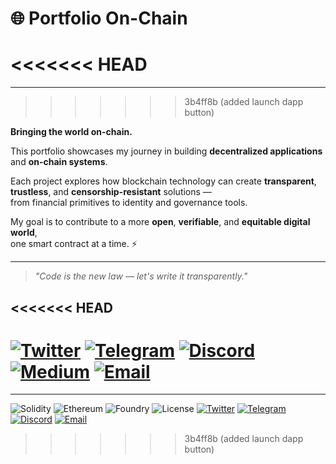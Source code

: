 # 🌐 Portfolio On-Chain
<<<<<<< HEAD
=======
---
>>>>>>> 3b4ff8b (added launch dapp button)

**Bringing the world on-chain.**

This portfolio showcases my journey in building **decentralized applications** and **on-chain systems**.

Each project explores how blockchain technology can create **transparent**, **trustless**, and **censorship-resistant** solutions —  
from financial primitives to identity and governance tools.

My goal is to contribute to a more **open**, **verifiable**, and **equitable digital world**,  
one smart contract at a time. ⚡

---

> *"Code is the new law — let's write it transparently."*

<<<<<<< HEAD
---

[![Twitter](https://img.shields.io/badge/Twitter-1DA1F2?logo=twitter&logoColor=white)](https://x.com/YourGuyD3v)
[![Telegram](https://img.shields.io/badge/Telegram-0088CC?logo=telegram&logoColor=white)](https://t.me/yourusername)
[![Discord](https://img.shields.io/badge/Discord-5865F2?logo=discord&logoColor=white)](https://discord.gg/yourserver)
[![Medium](https://img.shields.io/badge/Medium-12100E?logo=medium&logoColor=white)](https://medium.com/@shurjeelkhan89)
[![Email](https://img.shields.io/badge/Email-D14836?logo=gmail&logoColor=white)](mailto:shurjeelkhan89@gmail.com)
=======

--- 


![Solidity](https://img.shields.io/badge/Solidity-%23363636.svg?logo=solidity&logoColor=white)
![Ethereum](https://img.shields.io/badge/Ethereum-3C3C3D?logo=ethereum&logoColor=white)
![Foundry](https://img.shields.io/badge/Foundry-%23000000.svg?logo=foundry&logoColor=white)
![License](https://img.shields.io/badge/License-MIT-green)
[![Twitter](https://img.shields.io/badge/Twitter-1DA1F2?logo=twitter&logoColor=white)](https://twitter.com/yourhandle)
[![Telegram](https://img.shields.io/badge/Telegram-0088CC?logo=telegram&logoColor=white)](https://t.me/yourusername)
[![Discord](https://img.shields.io/badge/Discord-5865F2?logo=discord&logoColor=white)](https://discord.gg/yourserver)
[![Email](https://img.shields.io/badge/Email-D14836?logo=gmail&logoColor=white)](mailto:youremail@example.com)
>>>>>>> 3b4ff8b (added launch dapp button)
